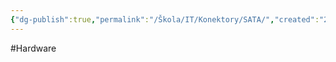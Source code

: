 ```yaml
---
{"dg-publish":true,"permalink":"/Škola/IT/Konektory/SATA/","created":"2024-02-05T19:32:24.532+01:00","updated":"2024-03-13T18:15:25.362+01:00"}
---
```


#Hardware 